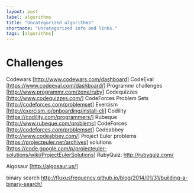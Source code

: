 ```yaml
---
layout: post
label: algorithms
title: "Uncategorized algorithms"
shortnote: "Uncategorized info and links."
tags: [algorithms]
---
```


# Challenges

Codewars [http://www.codewars.com/dashboard]
CodeEval [https://www.codeeval.com/dashboard/]
Programmr challenges [http://www.programmr.com/zone/ruby]
Codequizzes [http://www.codequizzes.com/]
CodeForces Problem Sets [http://codeforces.com/problemset]
Exercism [http://exercism.io/onboarding/install-cli]
Codility [https://codility.com/programmers/]
Rubeque [http://www.rubeque.com/problems]
CodeForces [http://codeforces.com/problemset]
Codeabbey [http://www.codeabbey.com/]
Project Euler problems [https://projecteuler.net/archives]
           solutions [https://code.google.com/p/projecteuler-solutions/wiki/ProjectEulerSolutions]
RubyQuiz: http://rubyquiz.com/

Algosaur [http://algosaur.us/]

binary search http://fluxusfrequency.github.io/blog/2014/01/31/building-a-binary-search/
